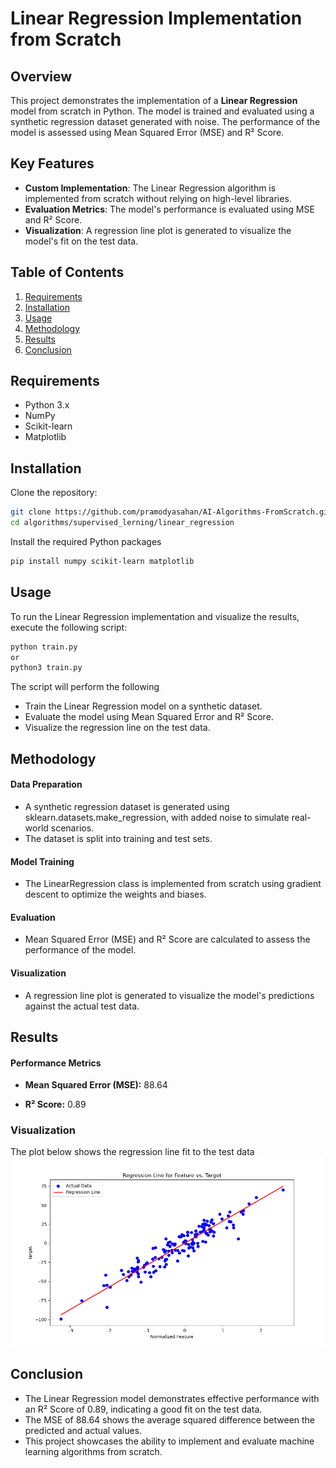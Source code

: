# Linear Regression Implementation from Scratch

## Overview

This project demonstrates the implementation of a **Linear Regression** model from scratch in Python. The model is
trained and evaluated using a synthetic regression dataset generated with noise. The performance of the model is
assessed using Mean Squared Error (MSE) and R² Score.

## Key Features

- **Custom Implementation**: The Linear Regression algorithm is implemented from scratch without relying on high-level
  libraries.
- **Evaluation Metrics**: The model's performance is evaluated using MSE and R² Score.
- **Visualization**: A regression line plot is generated to visualize the model's fit on the test data.

## Table of Contents

1. [Requirements](#requirements)
2. [Installation](#installation)
3. [Usage](#usage)
4. [Methodology](#methodology)
5. [Results](#results)
6. [Conclusion](#conclusion)

## Requirements

- Python 3.x
- NumPy
- Scikit-learn
- Matplotlib

## Installation

Clone the repository:

```bash
git clone https://github.com/pramodyasahan/AI-Algorithms-FromScratch.git
cd algorithms/supervised_lerning/linear_regression
```

Install the required Python packages

```bash
pip install numpy scikit-learn matplotlib
```

## Usage

To run the Linear Regression implementation and visualize the results, execute the following script:

```bash
python train.py
or
python3 train.py
```

The script will perform the following

- Train the Linear Regression model on a synthetic dataset.
- Evaluate the model using Mean Squared Error and R² Score.
- Visualize the regression line on the test data.

## Methodology

#### Data Preparation

- A synthetic regression dataset is generated using sklearn.datasets.make_regression, with added noise to simulate
  real-world scenarios.
- The dataset is split into training and test sets.

#### Model Training

- The LinearRegression class is implemented from scratch using gradient descent to optimize the weights and biases.

#### Evaluation

- Mean Squared Error (MSE) and R² Score are calculated to assess the performance of the model.

#### Visualization

- A regression line plot is generated to visualize the model's predictions against the actual test data.

## Results

#### Performance Metrics

- **Mean Squared Error (MSE):** 88.64

- **R² Score:** 0.89

### Visualization

The plot below shows the regression line fit to the test data
![img.png](img.png)

## Conclusion

- The Linear Regression model demonstrates effective performance with an R² Score of 0.89, indicating a good fit on the
  test data.
- The MSE of 88.64 shows the average squared difference between the predicted and actual values.
- This project showcases the ability to implement and evaluate machine learning algorithms from scratch.